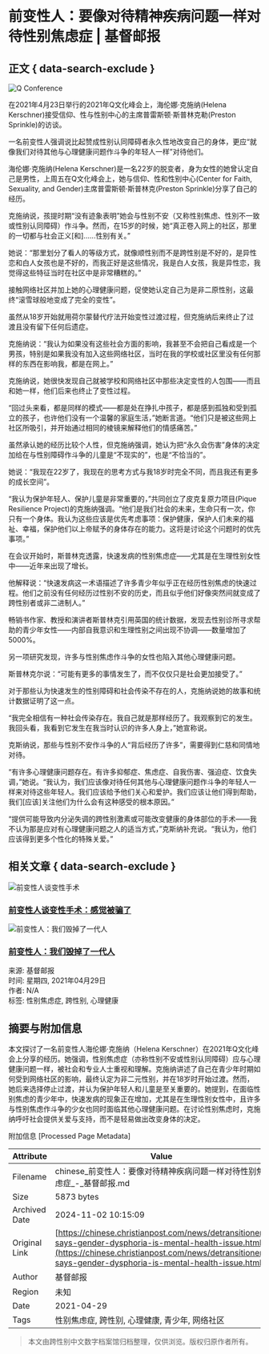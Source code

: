 # 前变性人：要像对待精神疾病问题一样对待性别焦虑症 | 基督邮报

## 正文 { data-search-exclude }


![Q Conference](https://cdn-chinese.christianpost.com/files/cache/image/1/40/14027_w_935_443.png)

在2021年4月23日举行的2021年Q文化峰会上，海伦娜·克施纳(Helena Kerschner)接受信仰、性与性别中心的主席普雷斯顿·斯普林克勒(Preston Sprinkle)的访谈。 

一名前变性人强调说比起赞成性别认同障碍者永久性地改变自己的身体，更应“就像我们对待其他与心理健康问题作斗争的年轻人一样”对待他们。

海伦娜·克施纳(Helena Kerschner)是一名22岁的脱变者，身为女性的她曾认定自己是男性，上周五在Q文化峰会上，她与信仰、性和性别中心(Center for Faith, Sexuality, and Gender)主席普雷斯顿·斯普林克(Preston Sprinkle)分享了自己的经历。

克施纳说，孩提时期“没有迹象表明”她会与性别不安（又称性别焦虑、性別不一致或性别认同障碍）作斗争。然而，在15岁的时候，她“真正卷入网上的社区，那里的一切都与社会正义\[和\]......性别有关。”

她说：“那里划分了看人的等级方式，就像顺性别而不是跨性别是不好的，是异性恋和白人女孩也是不好的，而我正好是这些情况，我是白人女孩，我是异性恋，我觉得这些特征当时在社区中是非常糟糕的。”

接触网络社区并加上她的心理健康问题，促使她认定自己为是非二原性别，这最终“滚雪球般地变成了完全的变性”。

虽然从18岁开始就用荷尔蒙替代疗法开始变性过渡过程，但克施纳后来终止了过渡且没有留下任何后遗症。

克施纳说：“我认为如果没有这些社会方面的影响，我甚至不会把自己看成是一个男孩，特别是如果我没有加入这些网络社区，当时在我的学校或社区里没有任何那样的东西在影响我，都是在网上。”

克施纳说，她很快发现自己就被学校和网络社区中那些决定变性的人包围——而且和她一样，他们后来也终止了变性过程。

“回过头来看，都是同样的模式——都是处在挣扎中孩子，都是感到孤独和受到孤立的孩子，也许他们没有一个温馨的家庭生活，”她断言道。“他们只是被这些网上社区所吸引，并开始通过相同的棱镜来解释他们的情感痛苦。”

虽然承认她的经历比较个人性，但克施纳强调，她认为把“永久会伤害”身体的决定加给在与性别障碍作斗争的儿童是“不现实的”，也是“不恰当的”。

她说：“我现在22岁了，我现在的思考方式与我18岁时完全不同，而且我还有更多的成长空间”。

“我认为保护年轻人、保护儿童是非常重要的，”共同创立了皮克复原力项目(Pique Resilience Project)的克施纳强调。“他们是我们社会的未来，生命只有一次，你只有一个身体。我认为这些应该是优先考虑事项：保护健康，保护人们未来的福祉、幸福，保护他们以上帝赋予的身体存在的能力。这将是讨论这个问题时的优先事项。”

在会议开始时，斯普林克透露，快速发病的性别焦虑症——尤其是在生理性别女性中——近年来出现了增长。

他解释说：“快速发病这一术语描述了许多青少年似乎正在经历性别焦虑的快速过程。他们之前没有任何经历过性别不安的历史，而且似乎他们好像突然间就变成了跨性别者或非二进制人。”

畅销书作家、教授和演讲者斯普林克引用英国的统计数据，发现去性别诊所寻求帮助的青少年女性——内部自我意识和生理性别之间出现不协调——数量增加了5000%。

另一项研究发现，许多与性别焦虑作斗争的女性也陷入其他心理健康问题。

斯普林克尔说：“可能有更多的事情发生了，而不仅仅只是社会更加接受了。”

对于那些认为快速发生的性别障碍和社会传染不存在的人，克施纳说她的故事和统计数据证明了这一点。

“我完全相信有一种社会传染存在。我自己就是那样经历了。我观察到它的发生。我回头看，我看到它发生在我当时认识的许多人身上，”她宣称说。

克斯纳说，那些与性别不安作斗争的人“背后经历了许多”，需要得到仁慈和同情地对待。

“有许多心理健康问题存在。有许多抑郁症、焦虑症、自我伤害、强迫症、饮食失调，”她说。“我认为，我们应该像对待任何其他与心理健康问题作斗争的年轻人一样来对待这些年轻人。我们应该给予他们关心和爱护。我们应该让他们得到帮助，我们\[应该\]关注他们为什么会有这种感受的根本原因。”

“提供可能导致内分泌失调的跨性别激素或可能改变健康的身体部位的手术——我不认为那是应对有心理健康问题之人的适当方式，”克斯纳补充说。“我认为，他们应该得到更多个性化的特殊关爱。”

## 相关文章 { data-search-exclude }

![前变性人谈变性手术](https://cdn-chinese.christianpost.com/files/cache/thumbnail/1/99/19916_a_85_85.jpg)
### [前变性人谈变性手术：感觉被骗了](https://chinese.christianpost.com/news/前变性人谈变性手术-感觉被骗了.html)

![前变性人：我们毁掉了一代人](https://cdn-chinese.christianpost.com/files/cache/thumbnail/2/45/24525_a_85_85.jpg)
### [前变性人：我们毁掉了一代人](https://chinese.christianpost.com/news/qian-bian-xing-ren-wo-men-hui-diao-liao-yi-dai-ren.html)

来源: 基督邮报  
时间: 星期四, 2021年04月29日  
作者: N/A  
标签: 性别焦虑症, 跨性别, 心理健康

## 摘要与附加信息

<!-- tcd_abstract -->
本文探讨了一名前变性人海伦娜·克施纳（Helena Kerschner）在2021年Q文化峰会上分享的经历。她强调，性别焦虑症（亦称性别不安或性别认同障碍）应与心理健康问题一样，被社会和专业人士重视和理解。克施纳讲述了自己在青少年时期如何受到网络社区的影响，最终认定为非二元性别，并在18岁时开始过渡。然而，她后来选择停止过渡，并认为保护年轻人和儿童是至关重要的。她提到，在面临性别焦虑的青少年中，快速发病的现象正在增加，尤其是在生理性别女性中，且许多与性别焦虑作斗争的少女也同时面临其他心理健康问题。在讨论性别焦虑时，克施纳呼吁社会提供关爱与支持，而不是轻易做出改变身体的决定。
<!-- tcd_abstract_end -->

附加信息 [Processed Page Metadata]

| Attribute       | Value                                  |
|-----------------|----------------------------------------|
| Filename        | chinese_前变性人：要像对待精神疾病问题一样对待性别焦虑症_-_基督邮报.md                             |
| Size            | 5873 bytes                           |
| Archived Date   | 2024-11-02 10:15:09                             |
| Original Link   | [https://chinese.christianpost.com/news/detransitioner-says-gender-dysphoria-is-mental-health-issue.html](https://chinese.christianpost.com/news/detransitioner-says-gender-dysphoria-is-mental-health-issue.html)                       |
| Author          | 基督邮报                               |
| Region          | 未知                               |
| Date            | 2021-04-29                                 |
| Tags            | 性别焦虑症, 跨性别, 心理健康, 青少年, 网络社区                                 |
>
> 本文由跨性别中文数字档案馆归档整理，仅供浏览。版权归原作者所有。
>